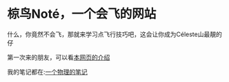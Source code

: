 # 椋鸟Noté，一个会飞的网站

什么，你竟然不会飞，那就来学习点飞行技巧吧，这会让你成为Céleste山最靚的仔

第一次来的朋友，可以看[本网页的介绍](./README.md)

我的笔记都在:[一个物理的笔记](./_post)
